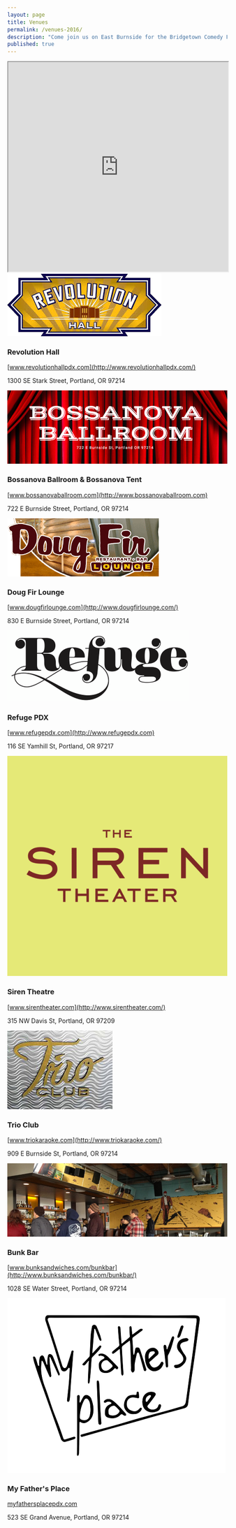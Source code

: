 ```yaml
---
layout: page
title: Venues
permalink: /venues-2016/
description: "Come join us on East Burnside for the Bridgetown Comedy Festival in 2016!"
published: true
---
```


<iframe src="https://www.google.com/maps/d/embed?mid=zFy_pBh586PU.kRbpURgWK14Q" width="100%" height="480"></iframe>


<img src="/img/venue-images/venue-revolution-hall.png" />


### Revolution Hall

[www.revolutionhallpdx.com](http://www.revolutionhallpdx.com/)

1300 SE Stark Street, Portland, OR 97214



<img src="/img/venue-images/venue-bossanova.png" />

### Bossanova Ballroom & Bossanova Tent

[www.bossanovaballroom.com](http://www.bossanovaballroom.com)

722 E Burnside Street, Portland, OR 97214



<img src="/img/venue-images/venue-doug-fir.png" />

### Doug Fir Lounge

[www.dougfirlounge.com](http://www.dougfirlounge.com/)

830 E Burnside Street, Portland, OR 97214




<img src="/img/venue-images/venue-refuge.png" />

### Refuge PDX

[www.refugepdx.com](http://www.refugepdx.com)

116 SE Yamhill St, Portland, OR 97217





<img src="/img/venue-images/venue-siren-theatre.png" />

### Siren Theatre

[www.sirentheater.com](http://www.sirentheater.com/)

315 NW Davis St, Portland, OR 97209







<img src="/img/venue-images/venue-trio-club.jpg" />


### Trio Club

  [www.triokaraoke.com](http://www.triokaraoke.com/)

909 E Burnside St, Portland, OR 97214






<img src="/img/venue-images/venue-bunk-bar.png" />

### Bunk Bar

  [www.bunksandwiches.com/bunkbar](http://www.bunksandwiches.com/bunkbar/)

1028 SE Water Street, Portland, OR 97214





<img src="/img/venue-images/venue-my-fathers-place.png" />

### My Father's Place

[myfathersplacepdx.com](http://myfathersplacepdx.com/)

523 SE Grand Avenue, Portland, OR 97214
